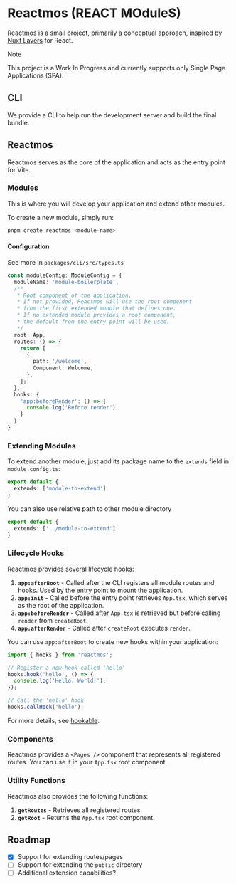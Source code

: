 # Reactmos (REACT MOduleS)

Reactmos is a small project, primarily a conceptual approach, inspired by [Nuxt Layers](https://nuxt.com/docs/getting-started/layers) for React.

> [!NOTE]  
> This project is a Work In Progress and currently supports only Single Page Applications (SPA).

## CLI

We provide a CLI to help run the development server and build the final bundle.

## Reactmos

Reactmos serves as the core of the application and acts as the entry point for Vite.

### Modules

This is where you will develop your application and extend other modules.

To create a new module, simply run:

```sh
pnpm create reactmos <module-name>
```

#### Configuration

See more in `packages/cli/src/types.ts`

```ts
const moduleConfig: ModuleConfig = {
  moduleName: 'module-boilerplate',
  /**
   * Root component of the application.
   * If not provided, Reactmos will use the root component
   * from the first extended module that defines one.
   * If no extended module provides a root component,
   * the default from the entry point will be used.
   */
  root: App,
  routes: () => {
    return [
      {
        path: '/welcome',
        Component: Welcome,
      },
    ];
  },
  hooks: {
    'app:beforeRender': () => {
      console.log('Before render')
    }
  }
}
```

### Extending Modules

To extend another module, just add its package name to the `extends` field in `module.config.ts`:

```ts
export default {
  extends: ['module-to-extend']
}
```

You can also use relative path to other module directory

```ts
export default {
  extends: ['../module-to-extend']
}
```

### Lifecycle Hooks

Reactmos provides several lifecycle hooks:

1. **`app:afterBoot`** - Called after the CLI registers all module routes and hooks. Used by the entry point to mount the application.
2. **`app:init`** - Called before the entry point retrieves `App.tsx`, which serves as the root of the application.
3. **`app:beforeRender`** - Called after `App.tsx` is retrieved but before calling `render` from `createRoot`.
4. **`app:afterRender`** - Called after `createRoot` executes `render`.

You can use `app:afterBoot` to create new hooks within your application:

```ts
import { hooks } from 'reactmos';

// Register a new hook called 'hello'
hooks.hook('hello', () => {
  console.log('Hello, World!');
});

// Call the 'hello' hook
hooks.callHook('hello');
```

For more details, see [hookable](https://github.com/unjs/hookable).

### Components

Reactmos provides a `<Pages />` component that represents all registered routes. You can use it in your `App.tsx` root component.

### Utility Functions

Reactmos also provides the following functions:

1. **`getRoutes`** - Retrieves all registered routes.
2. **`getRoot`** - Returns the `App.tsx` root component.

## Roadmap

- [x] Support for extending routes/pages  
- [ ] Support for extending the `public` directory  
- [ ] Additional extension capabilities?  